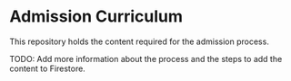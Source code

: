 # Admission Curriculum

This repository holds the content required for the admission process.

TODO: Add more information about the process and the steps to add the content to Firestore.
